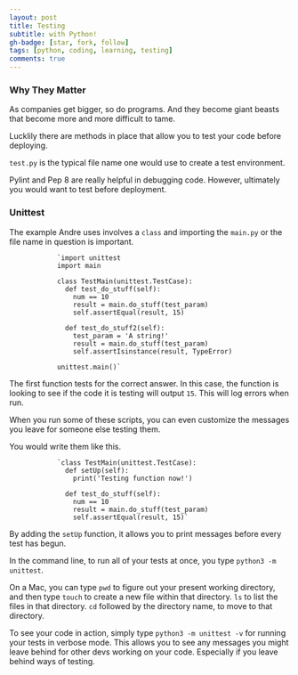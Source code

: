 ```yaml
---
layout: post
title: Testing
subtitle: with Python!
gh-badge: [star, fork, follow]
tags: [python, coding, learning, testing]
comments: true
---
```


### Why They Matter

As companies get bigger, so do programs. And they become giant beasts that become more and more difficult to tame.

Lucklily there are methods in place that allow you to test your code before deploying.

`test.py` is the typical file name one would use to create a test environment.

 Pylint and Pep 8 are really helpful in debugging code. However, ultimately you would want to test before deployment.

### Unittest

The example Andre uses involves a `class` and importing the `main.py` or the file name in question is important.

                `import unittest
                import main

                class TestMain(unittest.TestCase):
                  def test_do_stuff(self):
                    num == 10
                    result = main.do_stuff(test_param)
                    self.assertEqual(result, 15)
                  
                  def test_do_stuff2(self):
                    test_param = 'A string!'
                    result = main.do_stuff(test_param)
                    self.assertIsinstance(result, TypeError)
                    
                unittest.main()`

The first function tests for the correct answer. In this case, the function is looking to see if the code it is testing will output `15`. This will log errors when run.

When you run some of these scripts, you can even customize the messages you leave for someone else testing them.

You would write them like this.

                `class TestMain(unittest.TestCase):
                  def setUp(self):
                    print('Testing function now!')

                  def test_do_stuff(self):
                    num == 10
                    result = main.do_stuff(test_param)
                    self.assertEqual(result, 15)`

By adding the `setUp` function, it allows you to print messages before every test has begun.

In the command line, to run all of your tests at once, you type `python3 -m unittest`.

On a Mac, you can type `pwd` to figure out your present working directory, and then type `touch` to create a new file within that directory. `ls` to list the files in that directory. `cd` followed by the directory name, to move to that directory.

To see your code in action, simply type `python3 -m unittest -v` for running your tests in verbose mode. This allows you to see any messages you might leave behind for other devs working on your code. Especially if you leave behind ways of testing.